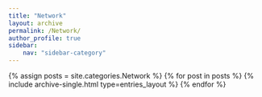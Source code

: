 ```yaml
---
title: "Network"
layout: archive
permalink: /Network/
author_profile: true
sidebar:
    nav: "sidebar-category"
---
```


{% assign posts = site.categories.Network %}
{% for post in posts %}
{% include archive-single.html type=entries_layout %}
{% endfor %}